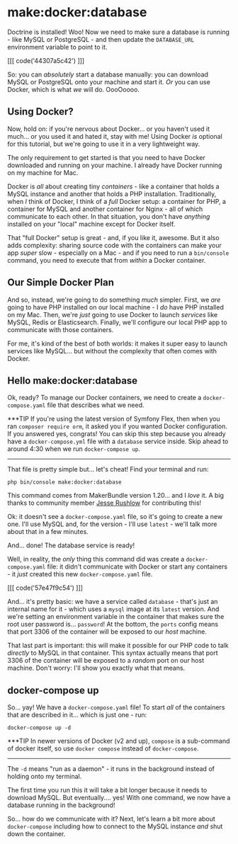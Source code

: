 # make:docker:database

Doctrine is installed! Woo! Now we need to make sure a database is running - like
MySQL or PostgreSQL - and then update the `DATABASE_URL` environment variable
to point to it.

[[[ code('44307a5c42') ]]]

So: you can *absolutely* start a database manually: you can download MySQL or
PostgreSQL onto your machine and start it. *Or* you can use Docker, which is what
*we* will do. OooOoooo.

## Using Docker?

Now, hold on: if you're nervous about Docker... or you haven't used it much... or
you used it and hated it, stay with me! Using Docker *is* optional for
this tutorial, but we're going to use it in a very lightweight way.

The only requirement to get started is that you need to have Docker downloaded
and running on your machine. I already have Docker running on my machine for Mac.

Docker is *all* about creating tiny *containers* - like a container
that holds a MySQL instance and another that holds a PHP installation. Traditionally,
when *I* think of Docker, I think of a *full* Docker setup: a container for PHP,
a container for MySQL and another container for Nginx - all of which communicate
to each other. In that situation, you don't have *anything* installed on your
"local" machine except for Docker itself.

That "full Docker" setup is great - and, if you like it, awesome. But it also
adds complexity: sharing source code with the containers can make your app *super*
slow - especially on a Mac - and if you need to run a `bin/console` command, you
need to execute that from *within* a Docker container.

## Our Simple Docker Plan

And so, instead, we're going to do something *much* simpler. First, we *are* going
to have PHP installed on our local machine - I *do* have PHP installed on my Mac.
Then, we're *just* going to use Docker to launch *services* like MySQL, Redis
or Elasticsearch. Finally, we'll configure our local PHP app to communicate with
those containers.

For me, it's kind of the best of both worlds: it makes it super easy to launch
services like MySQL... but without the complexity that often comes with Docker.

## Hello make:docker:database

Ok, ready? To manage our Docker containers, we need to create a
`docker-compose.yaml` file that describes what we need.

***TIP
If you're using the latest version of Symfony Flex, then when you
ran `composer require orm`, it asked you if you wanted Docker
configuration. If you answered yes, congrats! You can skip this
step because you already have a `docker-compose.yml` file with
a `database` service inside. Skip ahead to around 4:30 when we
run `docker-compose up`.
***

That file is pretty simple but... let's cheat! Find your terminal and run:

```terminal
php bin/console make:docker:database
```

This command comes from MakerBundle version 1.20... and I *love* it. A big thanks
to community member
[Jesse Rushlow](https://github.com/jrushlow) for contributing this!

Ok: it doesn't see a `docker-compose.yaml` file, so it's going to create a new
one. I'll use MySQL and, for the version - I'll use `latest` - we'll talk more
about that in a few minutes.

And... done! The database service is ready!

Well, in reality, the *only* thing this command did was create a `docker-compose.yaml`
file: it didn't communicate with Docker or start any containers - it *just*
created this new `docker-compose.yaml` file.

[[[ code('57e47f9c54') ]]]

And... it's pretty basic: we have a service called `database` - that's just an
internal name for it - which uses a `mysql` image at its `latest` version. And
we're setting an environment variable in the container that makes sure the root
user password is... `password`! At the bottom, the `ports` config means that port
3306 of the container will be exposed to our *host* machine.

That last part is important: this will make it possible for our PHP code to talk
*directly* to MySQL in that container. This syntax actually means that port 3306
of the container will be exposed to a *random* port on our host machine. Don't
worry: I'll show you exactly what that means.

## docker-compose up

So... yay! We have a `docker-compose.yaml` file! To start *all* of the containers
that are described in it... which is just one - run:

```terminal
docker-compose up -d
```

***TIP
In newer versions of Docker (v2 and up), `compose` is a sub-command of docker itself,
so use `docker compose` instead of `docker-compose`.
***

The `-d` means "run as a daemon" - it runs in the background instead of holding
onto my terminal.

The first time you run this it will take a bit longer because it needs to download
MySQL. But eventually.... yes! With one command, we now have a database running
in the background!

So... how do we communicate with it? Next, let's learn a bit more about `docker-compose`
including how to connect to the MySQL instance *and* shut down the container.
